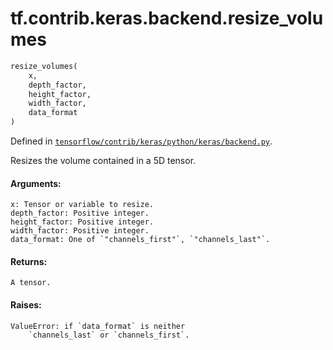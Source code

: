 <div itemscope itemtype="http://developers.google.com/ReferenceObject">
<meta itemprop="name" content="tf.contrib.keras.backend.resize_volumes" />
</div>

# tf.contrib.keras.backend.resize_volumes

``` python
resize_volumes(
    x,
    depth_factor,
    height_factor,
    width_factor,
    data_format
)
```



Defined in [`tensorflow/contrib/keras/python/keras/backend.py`](https://www.tensorflow.org/code/tensorflow/contrib/keras/python/keras/backend.py).

Resizes the volume contained in a 5D tensor.

#### Arguments:

    x: Tensor or variable to resize.
    depth_factor: Positive integer.
    height_factor: Positive integer.
    width_factor: Positive integer.
    data_format: One of `"channels_first"`, `"channels_last"`.


#### Returns:

    A tensor.


#### Raises:

    ValueError: if `data_format` is neither
        `channels_last` or `channels_first`.